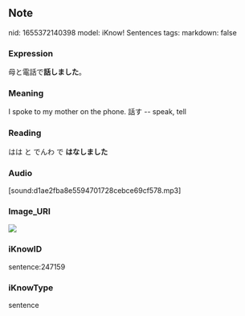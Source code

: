 ## Note
nid: 1655372140398
model: iKnow! Sentences
tags: 
markdown: false

### Expression
母と電話で<b>話しました</b>。

### Meaning
I spoke to my mother on the phone.
話す -- speak, tell

### Reading
はは と でんわ で <b>はなしました</b>

### Audio
[sound:d1ae2fba8e5594701728cebce69cf578.mp3]

### Image_URI
<img src="9ae60ed4d78e8a146928e0ad864a42bd.jpg">

### iKnowID
sentence:247159

### iKnowType
sentence
